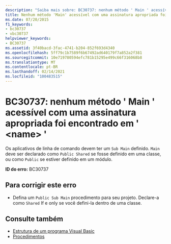 ```yaml
---
description: "Saiba mais sobre: BC30737: nenhum método ' Main ' acessível com uma assinatura apropriada foi encontrado em ' <name> '"
title: Nenhum método 'Main' acessível com uma assinatura apropriada foi encontrado em '<name>'
ms.date: 07/20/2015
f1_keywords:
- bc30737
- vbc30737
helpviewer_keywords:
- BC30737
ms.assetid: 3f40bacd-3fac-4741-b204-852f693d4340
ms.openlocfilehash: 5ff79c1b7589f6b67492ad640179f7a852a2f381
ms.sourcegitcommit: 10e719780594efc781b15295e499c66f316068b8
ms.translationtype: MT
ms.contentlocale: pt-BR
ms.lasthandoff: 02/14/2021
ms.locfileid: "100483515"
---
```

# <a name="bc30737-no-accessible-main-method-with-an-appropriate-signature-was-found-in-name"></a>BC30737: nenhum método ' Main ' acessível com uma assinatura apropriada foi encontrado em ' \<name> '

Os aplicativos de linha de comando devem ter um `Sub Main` definido. `Main` deve ser declarado como `Public Shared` se fosse definido em uma classe, ou como `Public` se estiver definido em um módulo.

 **ID do erro:** BC30737

## <a name="to-correct-this-error"></a>Para corrigir este erro

- Defina um `Public Sub Main` procedimento para seu projeto. Declare-a como `Shared` If e only se você defini-la dentro de uma classe.

## <a name="see-also"></a>Consulte também

- [Estrutura de um programa Visual Basic](../../programming-guide/program-structure/structure-of-a-visual-basic-program.md)
- [Procedimentos](../../programming-guide/language-features/procedures/index.md)
